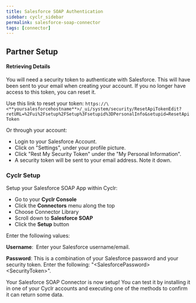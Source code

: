 ```yaml
---
title: Salesforce SOAP Authentication
sidebar: cyclr_sidebar
permalink: salesforce-soap-connector
tags: [connector]
---
```


## Partner Setup

#### Retrieving Details

You will need a security token to authenticate with Salesforce. This will have been sent to your email when creating your account. If you no longer have access to this token, you can reset it.

Use this link to reset your token: `https://\<**yoursalesforcehostname**>/_ui/system/security/ResetApiTokenEdit?retURL=%2Fui%2Fsetup%2FSetup%3Fsetupid%3DPersonalInfo&setupid=ResetApiToken`

Or through your account:

*   Login to your Salesforce Account.
*   Click on "Settings", under your profile picture.
*   Click "Rest My Security Token" under the "My Personal Information".
*   A security token will be sent to your email address. Note it down.

### Cyclr Setup

Setup your Salesforce SOAP App within Cyclr:

*   Go to your **Cyclr Console**
*   Click the **Connectors** menu along the top
*   Choose Connector Library
*   Scroll down to **Salesforce SOAP**
*   Click the **Setup** button

Enter the following values:

**Username**:  Enter your Salesforce username/email.

**Password**:  This is a combination of your Salesforce password and your security token. Enter the following: "\<SalesforcePassword>\<SecurityToken>".


Your Salesforce SOAP Connector is now setup! You can test it by installing it in one of your Cyclr accounts and executing one of the methods to confirm it can return some data.
